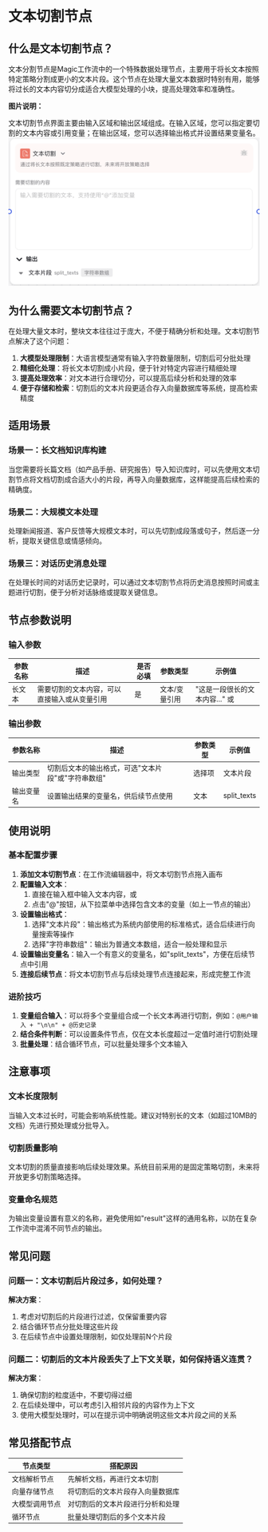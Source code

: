 # 文本切割节点
## 什么是文本切割节点？
文本分割节点是Magic工作流中的一个特殊数据处理节点，主要用于将长文本按照特定策略分割成更小的文本片段。这个节点在处理大量文本数据时特别有用，能够将过长的文本内容切分成适合大模型处理的小块，提高处理效率和准确性。

**图片说明：**

文本切割节点界面主要由输入区域和输出区域组成。在输入区域，您可以指定要切割的文本内容或引用变量；在输出区域，您可以选择输出格式并设置结果变量名。
![文本切割节点](/static/img/Text-segmentation.png)

## 为什么需要文本切割节点？
在处理大量文本时，整块文本往往过于庞大，不便于精确分析和处理。文本切割节点解决了这个问题：
1. **大模型处理限制**：大语言模型通常有输入字符数量限制，切割后可分批处理
2. **精细化处理**：将长文本切割成小片段，便于针对特定内容进行精细处理
3. **提高处理效率**：对文本进行合理切分，可以提高后续分析和处理的效率
4. **便于存储和检索**：切割后的文本片段更适合存入向量数据库等系统，提高检索精度
## 适用场景
### 场景一：长文档知识库构建
当您需要将长篇文档（如产品手册、研究报告）导入知识库时，可以先使用文本切割节点将文档切割成合适大小的片段，再导入向量数据库，这样能提高后续检索的精确度。
### 场景二：大规模文本处理
处理新闻报道、客户反馈等大规模文本时，可以先切割成段落或句子，然后逐一分析，提取关键信息或情感倾向。
### 场景三：对话历史消息处理
在处理长时间的对话历史记录时，可以通过文本切割节点将历史消息按照时间或主题进行切割，便于分析对话脉络或提取关键信息。
## 节点参数说明
### 输入参数
|参数名称|描述|是否必填|参数类型|示例值|
|---|---|---|---|---|
|长文本|需要切割的文本内容，可以直接输入或从变量引用|是|文本/变量引用|"这是一段很长的文本内容..." 或 |

### 输出参数
|参数名称|描述|参数类型|示例值|
|---|---|---|---|
|输出类型|切割后文本的输出格式，可选"文本片段"或"字符串数组"|选择项|文本片段|
|输出变量名|设置输出结果的变量名，供后续节点使用|文本|split_texts|

## 使用说明
### 基本配置步骤
1. **添加文本切割节点**：在工作流编辑器中，将文本切割节点拖入画布
2. **配置输入文本**：
    1. 直接在输入框中输入文本内容，或
    2. 点击"@"按钮，从下拉菜单中选择包含文本的变量（如上一节点的输出）
3. **设置输出格式**：
    1. 选择"文本片段"：输出格式为系统内部使用的标准格式，适合后续进行向量搜索等操作
    2. 选择"字符串数组"：输出为普通文本数组，适合一般处理和显示
4. **设置输出变量名**：输入一个有意义的变量名，如"split_texts"，方便在后续节点中引用
5. **连接后续节点**：将文本切割节点与后续处理节点连接起来，形成完整工作流

### 进阶技巧
1. **变量组合输入**：可以将多个变量组合成一个长文本再进行切割，例如：`@用户输入 + "\n\n" + @历史记录`
2. **结合条件判断**：可以设置条件节点，仅在文本长度超过一定值时进行切割处理
3. **批量处理**：结合循环节点，可以批量处理多个文本输入
## 注意事项
### 文本长度限制
当输入文本过长时，可能会影响系统性能。建议对特别长的文本（如超过10MB的文档）先进行预处理或分批导入。
### 切割质量影响
文本切割的质量直接影响后续处理效果。系统目前采用的是固定策略切割，未来将开放更多切割策略选择。
### 变量命名规范
为输出变量设置有意义的名称，避免使用如"result"这样的通用名称，以防在复杂工作流中混淆不同节点的输出。
## 常见问题
### 问题一：文本切割后片段过多，如何处理？
**解决方案**：
1. 考虑对切割后的片段进行过滤，仅保留重要内容
2. 结合循环节点分批处理这些片段
3. 在后续节点中设置处理限制，如仅处理前N个片段
### 问题二：切割后的文本片段丢失了上下文关联，如何保持语义连贯？
**解决方案**：
1. 确保切割的粒度适中，不要切得过细
2. 在后续处理中，可以考虑引入相邻片段的内容作为上下文
3. 使用大模型处理时，可以在提示词中明确说明这些文本片段之间的关系
## 常见搭配节点
|**节点类型**|**搭配原因**|
|---|---|
|文档解析节点|先解析文档，再进行文本切割|
|向量存储节点|将切割后的文本片段存入向量数据库|
|大模型调用节点|对切割后的文本片段进行分析和处理|
|循环节点|批量处理切割后的多个文本片段|